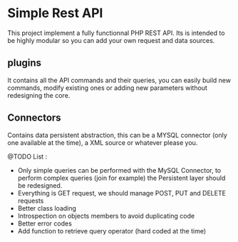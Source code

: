 # Simple Rest API
This project implement a fully functionnal PHP REST API.
Its is intended to be highly modular so you can add your own request and data sources.

## plugins
It contains all the API commands and their queries, you can easily build new commands, modify existing ones or adding new parameters without redesigning the core.

## Connectors
Contains data persistent abstraction, this can be a MYSQL connector (only one available at the time), a XML source or whatever please you.

@TODO List :
- Only simple queries can be performed with the MySQL Connector, to perform complex queries (join for example) the Persistent layer should be redesigned.
- Everything is GET request, we should manage POST, PUT and DELETE requests
- Better class loading
- Introspection on objects members to avoid duplicating code
- Better error codes
- Add function to retrieve query operator (hard coded at the time)
